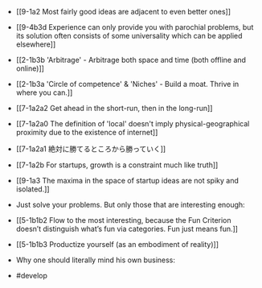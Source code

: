 - [[9-1a2 Most fairly good ideas are adjacent to even better ones]]
- [[9-4b3d Experience can only provide you with parochial problems, but its solution often consists of some universality which can be applied elsewhere]]
- [[2-1b3b 'Arbitrage' - Arbitrage both space and time (both offline and online)]]
- [[2-1b3a 'Circle of competence' & 'Niches' - Build a moat. Thrive in where you can.]]
- [[7-1a2a2 Get ahead in the short-run, then in the long-run]]

- [[7-1a2a0 The definition of 'local' doesn't imply physical-geographical proximity due to the existence of internet]]
- [[7-1a2a1 絶対に勝てるところから勝っていく]]
- [[7-1a2b For startups, growth is a constraint much like truth]]

- [[9-1a3 The maxima in the space of startup ideas are not spiky and isolated.]]

- Just solve your problems. But only those that are interesting enough:
- [[5-1b1b2 Flow to the most interesting, because the Fun Criterion doesn’t distinguish what’s fun via categories. Fun just means fun.]]
- [[5-1b1b3 Productize yourself (as an embodiment of reality)]]

- Why one should literally mind his own business:
- #develop
